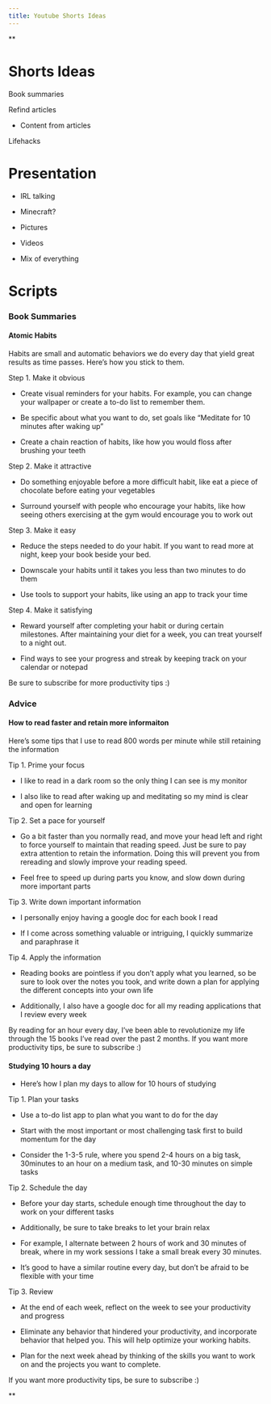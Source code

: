 ```yaml
---
title: Youtube Shorts Ideas
---
```

**

# Shorts Ideas

Book summaries

Refind articles

-   Content from articles
    

Lifehacks

# Presentation

-   IRL talking
    
-   Minecraft?
    
-   Pictures
    
-   Videos
    
-   Mix of everything
    

# Scripts

### Book Summaries

#### Atomic Habits

Habits are small and automatic behaviors we do every day that yield great results as time passes. Here’s how you stick to them.

Step 1. Make it obvious

-   Create visual reminders for your habits. For example, you can change your wallpaper or create a to-do list to remember them.
    
-   Be specific about what you want to do, set goals like “Meditate for 10 minutes after waking up”
    
-   Create a chain reaction of habits, like how you would floss after brushing your teeth
    

Step 2. Make it attractive

-   Do something enjoyable before a more difficult habit, like eat a piece of chocolate before eating your vegetables
    
-   Surround yourself with people who encourage your habits, like how seeing others exercising at the gym would encourage you to work out
    

Step 3. Make it easy

-   Reduce the steps needed to do your habit. If you want to read more at night, keep your book beside your bed.
    
-   Downscale your habits until it takes you less than two minutes to do them
    
-   Use tools to support your habits, like using an app to track your time
    

Step 4. Make it satisfying

-   Reward yourself after completing your habit or during certain milestones. After maintaining your diet for a week, you can treat yourself to a night out.
    
-   Find ways to see your progress and streak by keeping track on your calendar or notepad
    

Be sure to subscribe for more productivity tips :)

  

### Advice

#### How to read faster and retain more informaiton

Here’s some tips that I use to read 800 words per minute while still retaining the information

Tip 1. Prime your focus

-   I like to read in a dark room so the only thing I can see is my monitor
    
-   I also like to read after waking up and meditating so my mind is clear and open for learning
    

Tip 2. Set a pace for yourself

-   Go a bit faster than you normally read, and move your head left and right to force yourself to maintain that reading speed. Just be sure to pay extra attention to retain the information. Doing this will prevent you from rereading and slowly improve your reading speed.
    
-   Feel free to speed up during parts you know, and slow down during more important parts
    

Tip 3. Write down important information

-   I personally enjoy having a google doc for each book I read
    
-   If I come across something valuable or intriguing, I quickly summarize and paraphrase it
    

Tip 4. Apply the information

-   Reading books are pointless if you don’t apply what you learned, so be sure to look over the notes you took, and write down a plan for applying the different concepts into your own life
    
-   Additionally, I also have a google doc for all my reading applications that I review every week
    

By reading for an hour every day, I’ve been able to revolutionize my life through the 15 books I’ve read over the past 2 months. If you want more productivity tips, be sure to subscribe :)

#### Studying 10 hours a day

-   Here’s how I plan my days to allow for 10 hours of studying
    

Tip 1. Plan your tasks

-   Use a to-do list app to plan what you want to do for the day
    

-   Start with the most important or most challenging task first to build momentum for the day
    
-   Consider the 1-3-5 rule, where you spend 2-4 hours on a big task, 30minutes to an hour on a medium task, and 10-30 minutes on simple tasks
    

Tip 2. Schedule the day

-   Before your day starts, schedule enough time throughout the day to work on your different tasks
    
-   Additionally, be sure to take breaks to let your brain relax
    
-   For example, I alternate between 2 hours of work and 30 minutes of break, where in my work sessions I take a small break every 30 minutes.
    
-   It’s good to have a similar routine every day, but don’t be afraid to be flexible with your time
    

Tip 3. Review

-   At the end of each week, reflect on the week to see your productivity and progress
    
-   Eliminate any behavior that hindered your productivity, and incorporate behavior that helped you. This will help optimize your working habits.
    
-   Plan for the next week ahead by thinking of the skills you want to work on and the projects you want to complete.
    

If you want more productivity tips, be sure to subscribe :)

  
  
  
**